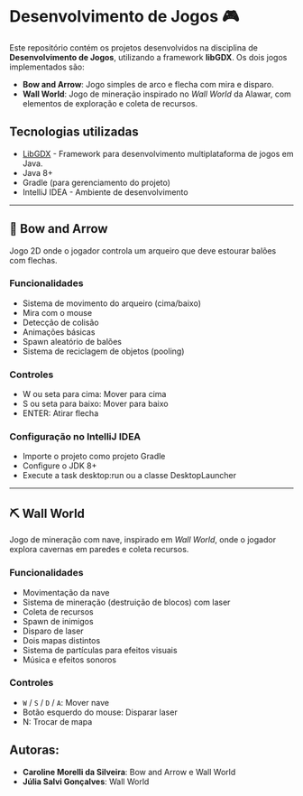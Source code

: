 # Desenvolvimento de Jogos 🎮

Este repositório contém os projetos desenvolvidos na disciplina de **Desenvolvimento de Jogos**, utilizando a framework **libGDX**. Os dois jogos implementados são:

- **Bow and Arrow**: Jogo simples de arco e flecha com mira e disparo.
- **Wall World**: Jogo de mineração inspirado no *Wall World* da Alawar, com elementos de exploração e coleta de recursos.

## Tecnologias utilizadas

- [LibGDX](https://libgdx.com/) - Framework para desenvolvimento multiplataforma de jogos em Java.
- Java 8+
- Gradle (para gerenciamento do projeto)
- IntelliJ IDEA - Ambiente de desenvolvimento

---

## 🎯 Bow and Arrow

Jogo 2D onde o jogador controla um arqueiro que deve estourar balões com flechas.

### Funcionalidades

- Sistema de movimento do arqueiro (cima/baixo)
- Mira com o mouse
- Detecção de colisão
- Animações básicas
- Spawn aleatório de balões
- Sistema de reciclagem de objetos (pooling)

### Controles

- W ou seta para cima: Mover para cima
- S ou seta para baixo: Mover para baixo
- ENTER: Atirar flecha

### Configuração no IntelliJ IDEA

- Importe o projeto como projeto Gradle
- Configure o JDK 8+
- Execute a task desktop:run ou a classe DesktopLauncher

---

## ⛏️ Wall World

Jogo de mineração com nave, inspirado em *Wall World*, onde o jogador explora cavernas em paredes e coleta recursos.

### Funcionalidades

- Movimentação da nave
- Sistema de mineração (destruição de blocos) com laser
- Coleta de recursos
- Spawn de inimigos
- Disparo de laser
- Dois mapas distintos
- Sistema de partículas para efeitos visuais
- Música e efeitos sonoros

### Controles

- `W` / `S` / `D` / `A`: Mover nave
- Botão esquerdo do mouse: Disparar laser
- N: Trocar de mapa

## Autoras:
- **Caroline Morelli da Silveira**: Bow and Arrow e Wall World
- **Júlia Salvi Gonçalves**: Wall World
